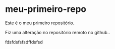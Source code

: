 # meu-primeiro-repo
Este é o meu primeiro repositório.


Fiz uma alteração no repositório remoto no github..


fdsfdsfsfsdffdsfsd